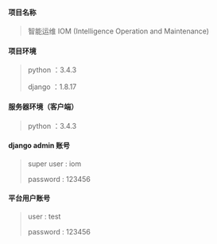 #### 项目名称
> 智能运维 IOM (Intelligence Operation and Maintenance)

#### 项目环境
> python ：3.4.3
>
> django ：1.8.17

#### 服务器环境（客户端）
> python ：3.4.3
>
>

#### django admin 账号
> super user : iom
>
> password : 123456

#### 平台用户账号
> user : test
>
> password : 123456
